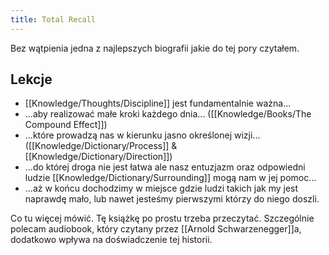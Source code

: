 ```yaml
---
title: Total Recall
---
```


Bez wątpienia jedna z najlepszych biografii jakie do tej pory czytałem.

## Lekcje
- [[Knowledge/Thoughts/Discipline]] jest fundamentalnie ważna...
- ...aby realizować małe kroki każdego dnia... ([[Knowledge/Books/The Compound Effect]])
- ...które prowadzą nas w kierunku jasno określonej wizji... ([[Knowledge/Dictionary/Process]] & [[Knowledge/Dictionary/Direction]])
- ...do której droga nie jest łatwa ale nasz entuzjazm oraz odpowiedni ludzie [[Knowledge/Dictionary/Surrounding]] mogą nam w jej pomoc...
- ...aż w końcu dochodzimy w miejsce gdzie ludzi takich jak my jest naprawdę mało, lub nawet jesteśmy pierwszymi którzy do niego doszli. 

Co tu więcej mówić. Tę książkę po prostu trzeba przeczytać. Szczególnie polecam audiobook, który czytany przez [[Arnold Schwarzenegger]]a, dodatkowo wpływa na doświadczenie tej historii.